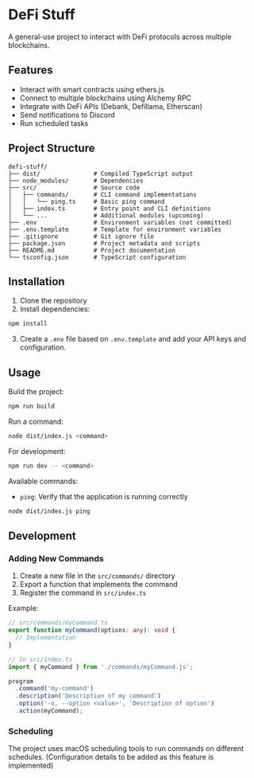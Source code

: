 # DeFi Stuff

A general-use project to interact with DeFi protocols across multiple blockchains.

## Features

- Interact with smart contracts using ethers.js
- Connect to multiple blockchains using Alchemy RPC
- Integrate with DeFi APIs (Debank, Defillama, Etherscan)
- Send notifications to Discord
- Run scheduled tasks

## Project Structure

```
defi-stuff/
├── dist/               # Compiled TypeScript output
├── node_modules/       # Dependencies
├── src/                # Source code
│   ├── commands/       # CLI command implementations
│   │   └── ping.ts     # Basic ping command
│   ├── index.ts        # Entry point and CLI definitions
│   └── ...             # Additional modules (upcoming)
├── .env                # Environment variables (not committed)
├── .env.template       # Template for environment variables
├── .gitignore          # Git ignore file
├── package.json        # Project metadata and scripts
├── README.md           # Project documentation
└── tsconfig.json       # TypeScript configuration
```

## Installation

1. Clone the repository
2. Install dependencies:

```bash
npm install
```

3. Create a `.env` file based on `.env.template` and add your API keys and configuration.

## Usage

Build the project:

```bash
npm run build
```

Run a command:

```bash
node dist/index.js <command>
```

For development:

```bash
npm run dev -- <command>
```

Available commands:

- `ping`: Verify that the application is running correctly

```bash
node dist/index.js ping
```

## Development

### Adding New Commands

1. Create a new file in the `src/commands/` directory
2. Export a function that implements the command
3. Register the command in `src/index.ts`

Example:

```typescript
// src/commands/myCommand.ts
export function myCommand(options: any): void {
  // Implementation
}

// In src/index.ts
import { myCommand } from './commands/myCommand.js';

program
  .command('my-command')
  .description('Description of my command')
  .option('-o, --option <value>', 'Description of option')
  .action(myCommand);
```

### Scheduling

The project uses macOS scheduling tools to run commands on different schedules. (Configuration details to be added as this feature is implemented)
